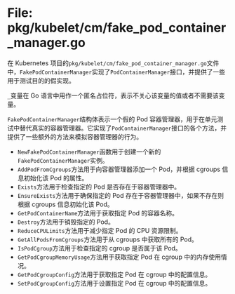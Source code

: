 # File: pkg/kubelet/cm/fake_pod_container_manager.go

在 Kubernetes 项目的`pkg/kubelet/cm/fake_pod_container_manager.go`文件中，`FakePodContainerManager`实现了`PodContainerManager`接口，并提供了一些用于测试目的的假实现。

`_`变量在 Go 语言中用作一个匿名占位符，表示不关心该变量的值或者不需要该变量。

`FakePodContainerManager`结构体表示一个假的 Pod 容器管理器，用于在单元测试中替代真实的容器管理器。它实现了`PodContainerManager`接口的各个方法，并提供了一些额外的方法来模拟容器管理器的行为。

- `NewFakePodContainerManager`函数用于创建一个新的`FakePodContainerManager`实例。
- `AddPodFromCgroups`方法用于向容器管理器添加一个 Pod，并根据 cgroups 信息初始化该 Pod 的属性。
- `Exists`方法用于检查指定的 Pod 是否存在于容器管理器中。
- `EnsureExists`方法用于确保指定的 Pod 存在于容器管理器中，如果不存在则根据 cgroups 信息初始化该 Pod。
- `GetPodContainerName`方法用于获取指定 Pod 的容器名称。
- `Destroy`方法用于销毁指定的 Pod。
- `ReduceCPULimits`方法用于减少指定 Pod 的 CPU 资源限制。
- `GetAllPodsFromCgroups`方法用于从 cgroups 中获取所有的 Pod。
- `IsPodCgroup`方法用于检查指定的 cgroup 是否属于该 Pod。
- `GetPodCgroupMemoryUsage`方法用于获取指定 Pod 在 cgroup 中的内存使用情况。
- `GetPodCgroupConfig`方法用于获取指定 Pod 在 cgroup 中的配置信息。
- `SetPodCgroupConfig`方法用于设置指定 Pod 在 cgroup 中的配置信息。

